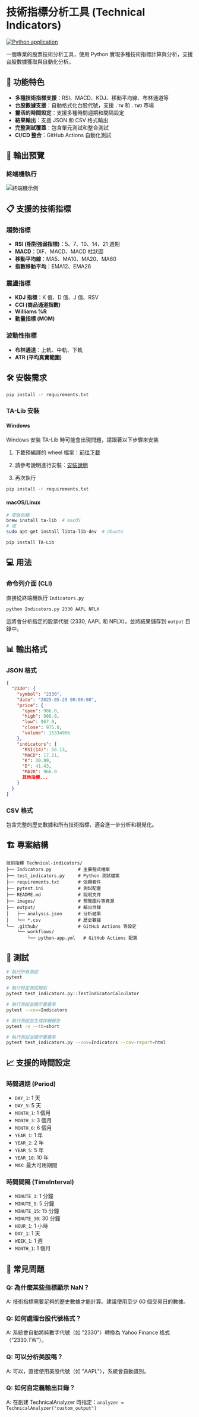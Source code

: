 # 技術指標分析工具 (Technical Indicators)

[![Python application](https://github.com/HaoXun97/technical-indicators/actions/workflows/python-app.yml/badge.svg)](https://github.com/HaoXun97/technical-indicators/actions/workflows/python-app.yml)

一個專業的股票技術分析工具，使用 Python 實現多種技術指標計算與分析，支援台股數據獲取與自動化分析。

## 🚀 功能特色

- **多種技術指標支援**：RSI、MACD、KDJ、移動平均線、布林通道等
- **台股數據支援**：自動格式化台股代號，支援 `.TW` 和 `.TWO` 市場
- **靈活的時間設定**：支援多種時間週期和間隔設定
- **結果輸出**：支援 JSON 和 CSV 格式輸出
- **完整測試覆蓋**：包含單元測試和整合測試
- **CI/CD 整合**：GitHub Actions 自動化測試

## 📱 輸出預覽

### 終端機執行

![終端機示例](./images/terminal_preview_20250617_1600.png)

## 📋 支援的技術指標

### 趨勢指標

- **RSI (相對強弱指標)**：5、7、10、14、21 週期
- **MACD**：DIF、MACD、MACD 柱狀圖
- **移動平均線**：MA5、MA10、MA20、MA60
- **指數移動平均**：EMA12、EMA26

### 震盪指標

- **KDJ 指標**：K 值、D 值、J 值、RSV
- **CCI (商品通道指數)**
- **Williams %R**
- **動量指標 (MOM)**

### 波動性指標

- **布林通道**：上軌、中軌、下軌
- **ATR (平均真實範圍)**

## 🛠️ 安裝需求

```bash
pip install -r requirements.txt
```

### TA-Lib 安裝

#### Windows

Windows 安裝 TA-Lib 時可能會出現問題，請跟著以下步驟來安裝

1. 下載預編譯的 wheel 檔案：[前往下載](https://github.com/cgohlke/talib-build/releases/latest)

2. 請參考說明進行安裝：[安裝說明](https://github.com/cgohlke/talib-build)

3. 再次執行

```bash
pip install -r requirements.txt
```

#### macOS/Linux

```bash
# 安裝依賴
brew install ta-lib  # macOS
# 或
sudo apt-get install libta-lib-dev  # Ubuntu

pip install TA-Lib
```

## 💻 用法

### 命令列介面 (CLI)

直接從終端機執行 `Indicators.py`

```bash
python Indicators.py 2330 AAPL NFLX
```

這將會分析指定的股票代號 (2330, AAPL 和 NFLX)，並將結果儲存到 `output` 目錄中。

## 📊 輸出格式

### JSON 格式

```json
{
  "2330": {
    "symbol": "2330",
    "date": "2025-05-29 00:00:00",
    "price": {
      "open": 986.0,
      "high": 986.0,
      "low": 967.0,
      "close": 975.0,
      "volume": 15334906
    },
    "indicators": {
      "RSI(14)": 56.13,
      "MACD": 17.21,
      "K": 30.99,
      "D": 41.43,
      "MA20": 966.0
      其他指標...
    }
  }
}
```

### CSV 格式

包含完整的歷史數據和所有技術指標，適合進一步分析和視覺化。

## 🏗️ 專案結構

```
技術指標 Technical-indicators/
├── Indicators.py          # 主要程式檔案
├── test_indicators.py     # Python 測試檔案
├── requirements.txt       # 依賴套件
├── pytest.ini             # 測試配置
├── README.md              # 說明文件
├── images/                # 預覽圖片等資源
├── output/                # 輸出目錄
│   ├── analysis.json      # 分析結果
│   └── *.csv              # 歷史數據
└── .github/               # GitHub Actions 等設定
    └── workflows/
        └── python-app.yml   # GitHub Actions 配置
```

## 🧪 測試

```bash
# 執行所有測試
pytest

# 執行特定測試類別
pytest test_indicators.py::TestIndicatorCalculator

# 執行測試並顯示覆蓋率
pytest --cov=Indicators

# 執行測試並生成詳細報告
pytest -v --tb=short

# 執行測試並顯示覆蓋率
pytest test_indicators.py --cov=Indicators --cov-report=html
```

## 📈 支援的時間設定

### 時間週期 (Period)

- `DAY_1`: 1 天
- `DAY_5`: 5 天
- `MONTH_1`: 1 個月
- `MONTH_3`: 3 個月
- `MONTH_6`: 6 個月
- `YEAR_1`: 1 年
- `YEAR_2`: 2 年
- `YEAR_5`: 5 年
- `YEAR_10`: 10 年
- `MAX`: 最大可用期間

### 時間間隔 (TimeInterval)

- `MINUTE_1`: 1 分鐘
- `MINUTE_5`: 5 分鐘
- `MINUTE_15`: 15 分鐘
- `MINUTE_30`: 30 分鐘
- `HOUR_1`: 1 小時
- `DAY_1`: 1 天
- `WEEK_1`: 1 週
- `MONTH_1`: 1 個月

## 🐛 常見問題

### Q: 為什麼某些指標顯示 NaN？

A: 技術指標需要足夠的歷史數據才能計算。建議使用至少 60 個交易日的數據。

### Q: 如何處理台股代號格式？

A: 系統會自動將純數字代號（如 "2330"）轉換為 Yahoo Finance 格式（"2330.TW"）。

### Q: 可以分析美股嗎？

A: 可以，直接使用美股代號（如 "AAPL"），系統會自動識別。

### Q: 如何自定義輸出目錄？

A: 在創建 TechnicalAnalyzer 時指定：`analyzer = TechnicalAnalyzer("custom_output")`
